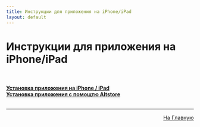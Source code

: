 ```yaml
---
title: Инструкции для приложения на iPhone/iPad 
layout: default
---
```

# Инструкции для приложения на iPhone/iPad<br><br>

<a href="subp/ios_install">**Установка приложения на iPhone / iPad**</a><br>
<a href="subp/appletv4_bugs">**Установка приложения с помощтю Altstore**</a> <br><br>

---
<p  align="right"><a href="https://lazykpub.github.io/Lazykpub">На Главную</a></p>
